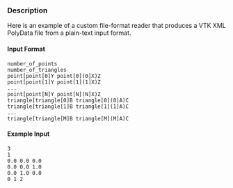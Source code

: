 ### Description

Here is an example of a custom file-format reader that produces a VTK XML PolyData file from a plain-text input format.  

#### Input Format

``` text
number_of_points
number_of_triangles
point[point[0]Y point[0](0]X)Z
point[point[1]Y point[1](1]X)Z
...
point[point[N]Y point[N](N]X)Z
triangle[triangle[0]B triangle[0](0]A)C
triangle[triangle[1]B triangle[1](1]A)C
...
triangle[triangle[M]B triangle[M](M]A)C
```

#### Example Input

``` text
3
1
0.0 0.0 0.0
0.0 0.0 1.0
0.0 1.0 0.0
0 1 2
```
